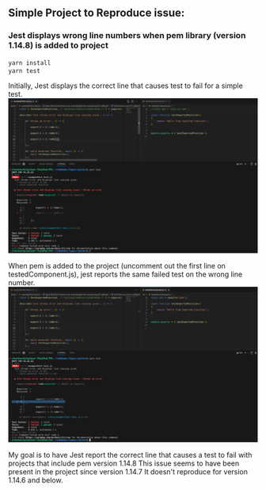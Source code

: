 
## Simple Project to Reproduce issue:
### Jest displays wrong line numbers when pem library (version 1.14.8) is added to project

```
yarn install
yarn test
```


Initially, Jest displays the correct line that causes test to fail for a simple test.
![Jest reports correct line number ](SCREENSHOT-correct-line-reported.png)

When pem is added to the project (uncomment out the first line on testedComponent.js), jest reports the same failed test on the wrong line number. 
![Jest reports wrong line number with pem incorporated into project](SCREENSHOT-wrong-line-reported.png)

My goal is to have Jest report the correct line that causes a test to fail with projects that include pem version 1.14.8 
This issue seems to have been present in the project since version 1.14.7
It doesn't reproduce for version 1.14.6 and below. 

